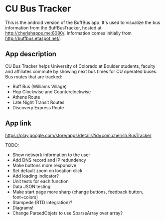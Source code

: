 # CU Bus Tracker
This is the android version of the BuffBus app. It's used to visualize the bus information from the BuffBusTracker, hosted at http://cherishapps.me:8080/. Information comes initially from http://buffbus.etaspot.net/.

## App description
CU Bus Tracker helps University of Colorado at Boulder students, faculty and affiliates commute by showing next bus times for CU operated buses.
Bus routes that are tracked:

* Buff Bus (Williams Village)
* Hop Clockwise and Counterclockwise
* Athens Route
* Late Night Transit Routes
* Discovery Express Route
  
## App link
  https://play.google.com/store/apps/details?id=com.cherish.BusTracker
  
  TODO:
  * Show network information to the user
  * Add DNS record and IP redundency
  * Make buttons more responsive
  * Set default zoom on location click
  * Add loading indicator?
  * Unit tests for each function
  * Data JSON testing
  * Make start page more sharp (change buttons, feedback button, font+colors)
  * Stampede (RTD integration)?
  * Diagrams!
  * Change ParsedObjets to use SparseArray over array?
